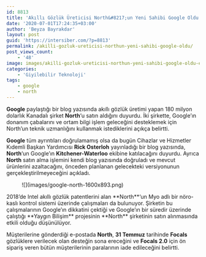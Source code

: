```yaml
---
id: 8813
title: 'Akıllı Gözlük Üreticisi North&#8217;un Yeni Sahibi Google Oldu'
date: '2020-07-01T17:24:35+03:00'
author: 'Beyza Bayrakdar'
layout: post
guid: 'https://intersiber.com/?p=8813'
permalink: /akilli-gozluk-ureticisi-northun-yeni-sahibi-google-oldu/
post_views_count:
    - '48'
image: images/akilli-gozluk-ureticisi-northun-yeni-sahibi-google-oldu-e1593611984768.png
categories:
    - 'Giyilebilir Teknoloji'
tags:
    - google
    - north
---
```


**Google** paylaştığı bir blog yazısında akıllı gözlük üretimi yapan 180 milyon dolarlık Kanadalı şirket **North**‘u satın aldığını duyurdu. İki şirkette, Google’ın donanım çabalarını ve ortam bilgi işlem geleceğini desteklemek için North’un teknik uzmanlığını kullanmak istediklerini açıkça belirtti.

**Google** tüm ayrıntıları doğrulamamış olsa da bugün Cihazlar ve Hizmetler Kıdemli Başkan Yardımcısı **Rick Osterloh** yayınladığı bir blog yazısında, **North**‘un Google’ın **Kitchener-Waterloo** ekibine katılacağını duyurdu. Ayrıca **North** satın alma işlemini kendi blog yazısında doğruladı ve mevcut ürünlerini azaltacağını, önceden planlanan gelecekteki versiyonunun gerçekleştirilmeyeceğini açıkladı.

<figure class="wp-block-image size-large">![](images/google-north-1600x893.png)</figure>2018’de Intel akıllı gözlük patentlerini alan **North**‘un Myo adlı bir nöro-kaslı kontrol sistemi üzerinde çalışmaları da bulunuyor. Şirketin bu çalışmalarının Google’ın dikkatini çektiği ve Google’ın bir süredir üzerinde çalıştığı **Yaygın Bilişim** projesinin **North** şirketinin satın alınmasında etkili olduğu düşünülüyor.

Müşterilerine gönderdiği e-postada **North**, **31 Temmuz** tarihinde **Focals** gözlüklere verilecek olan desteğin sona ereceğini ve **Focals 2.0** için ön sipariş veren bütün müşterilerinin paralarının iade edileceğini belirtti.